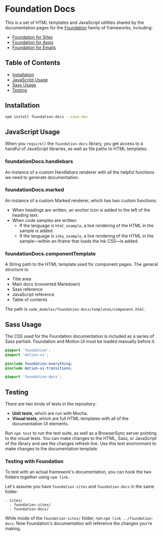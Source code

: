 # Foundation Docs

This is a set of HTML templates and JavaScript utilities shared by the documentation pages for the [Foundation](http://foundation.zurb.com) family of frameworks, including:

- [Foundation for Sites](http://foundation.zurb.com/sites)
- [Foundation for Apps](http://foundation.zurb.com/apps)
- [Foundation for Emails](http://foundation.zurb.com/emails)

## Table of Contents

- [Installation](#installation)
- [JavaScript Usage](#javascript-usage)
- [Sass Usage](#sass-usage)
- [Testing](#testing)

## Installation

```bash
npm install foundation-docs --save-dev
```

## JavaScript Usage

When you `require()` the `foundation-docs` library, you get access to a handful of JavaScript libraries, as well as file paths to HTML templates.

### foundationDocs.handlebars

An instance of a custom Handlebars renderer with all the helpful functions we need to generate documentation.

### foundationDocs.marked

An instance of a custom Marked renderer, which has two custom functions:
- When headings are written, an anchor icon is added to the left of the heading text.
- When code samples are written:
  - If the language is `html_example`, a live rendering of the HTML in the sample is added.
  - If the language is `inky_example`, a live rendering of the HTML in the sample&mdash;within an iframe that loads the Ink CSS&mdash;is added.

### foundationDocs.componentTemplate

A String path to the HTML template used for component pages. The general structure is:

- Title area
- Main docs (converted Markdown)
- Sass reference
- JavaScript reference
- Table of contents

The path is `node_modules/foundation-docs/templates/component.html`.

## Sass Usage

The CSS used for the Foundation documentation is included as a series of Sass partials. Foundation and Motion UI must be loaded manually before it.

```scss
@import 'foundation';
@import 'motion-ui';

@include foundation-everything;
@include motion-ui-transitions;

@import 'foundation-docs';
```

## Testing

There are two kinds of tests in the repository:

- **Unit tests**, which are run with Mocha.
- **Visual tests**, which are full HTML templates with all of the documentation UI elements.

Run `npm test` to run the test suite, as well as a BrowserSync server pointing to the visual tests. You can make changes to the HTML, Sass, or JavaScript of the library and see the changes refresh live. Use this test environment to make changes to the documentation template.

### Testing with Foundation

To test with an actual framework's documentation, you can hook the two folders together using `npm link`.

Let's assume you have `foundation-sites` and `foundation-docs` in the same folder:

```
- sites/
  - foundation-sites/
  - foundation-docs/
```

While inside of the `foundation-sites/` folder, run `npm link ../foundation-docs`. Now Foundation's documentation will reference the changes you're making.
